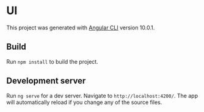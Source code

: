 # UI

This project was generated with [Angular CLI](https://github.com/angular/angular-cli) version 10.0.1.

## Build

Run `npm install` to build the project.


## Development server

Run `ng serve` for a dev server. Navigate to `http://localhost:4200/`. The app will automatically reload if you change any of the source files.


